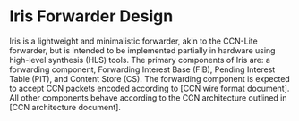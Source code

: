Iris Forwarder Design
=====================

Iris is a lightweight and minimalistic forwarder, akin to the CCN-Lite 
forwarder, but is intended to be implemented partially in hardware
using high-level synthesis (HLS) tools. The primary components of Iris
are: a forwarding component, Forwarding Interest Base (FIB), 
Pending Interest Table (PIT), and Content Store (CS). The forwarding
component is expected to accept CCN packets encoded according to 
[CCN wire format document]. All other components behave according
to the CCN architecture outlined in [CCN architecture document]. 



